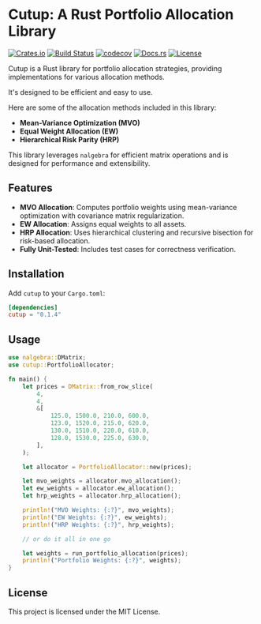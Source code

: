 # Cutup: A Rust Portfolio Allocation Library

[![Crates.io](https://img.shields.io/crates/v/cutup)](https://crates.io/crates/cutup)
[![Build Status](https://github.com/thinkjrs/cutup/actions/workflows/tests.yml/badge.svg)](https://github.com/thinkjrs/cutup/actions/workflows/tests.yml)
[![codecov](https://codecov.io/gh/thinkjrs/cutup/branch/main/graph/badge.svg)](https://codecov.io/gh/thinkjrs/cutup)
[![Docs.rs](https://docs.rs/cutup/badge.svg)](https://docs.rs/cutup)
[![License](https://img.shields.io/crates/l/cutup)](https://crates.io/crates/cutup)

Cutup is a Rust library for portfolio allocation strategies, providing implementations for various allocation methods. 

It's designed to be efficient and easy to use.

Here are some of the allocation methods included in this library:

- **Mean-Variance Optimization (MVO)**
- **Equal Weight Allocation (EW)**
- **Hierarchical Risk Parity (HRP)**

This library leverages `nalgebra` for efficient matrix operations and is designed for performance and extensibility.

## Features

- **MVO Allocation**: Computes portfolio weights using mean-variance optimization with covariance matrix regularization.
- **EW Allocation**: Assigns equal weights to all assets.
- **HRP Allocation**: Uses hierarchical clustering and recursive bisection for risk-based allocation.
- **Fully Unit-Tested**: Includes test cases for correctness verification.

## Installation

Add `cutup` to your `Cargo.toml`:

```toml
[dependencies]
cutup = "0.1.4"
```

## Usage

```rust
use nalgebra::DMatrix;
use cutup::PortfolioAllocator;

fn main() {
    let prices = DMatrix::from_row_slice(
        4,
        4,
        &[
            125.0, 1500.0, 210.0, 600.0,
            123.0, 1520.0, 215.0, 620.0,
            130.0, 1510.0, 220.0, 610.0,
            128.0, 1530.0, 225.0, 630.0,
        ],
    );

    let allocator = PortfolioAllocator::new(prices);

    let mvo_weights = allocator.mvo_allocation();
    let ew_weights = allocator.ew_allocation();
    let hrp_weights = allocator.hrp_allocation();

    println!("MVO Weights: {:?}", mvo_weights);
    println!("EW Weights: {:?}", ew_weights);
    println!("HRP Weights: {:?}", hrp_weights);

    // or do it all in one go

    let weights = run_portfolio_allocation(prices);
    println!("Portfolio Weights: {:?}", weights);
}
```

## License

This project is licensed under the MIT License.
